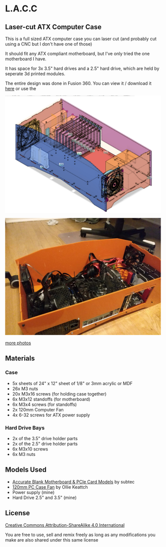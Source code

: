 # L.A.C.C

## Laser-cut ATX Computer Case

This is a full sized ATX computer case you can laser cut (and probably cut using a CNC but I don't have one of those)

It should fit any ATX compliant motherboard, but I've only tried the one motherboard I have.

It has space for 3x 3.5" hard drives and a 2.5" hard drive, which are held by seperate 3d printed modules.

The entire design was done in Fusion 360. You can view it / download it [here](https://a360.co/2EToDJn) or use the 

![render of case from fusion 360](images/render.jpg)

![actual built case](images/irl.jpg)

[more photos](https://photos.app.goo.gl/nMJByEWeSShFq6Pd6)

## Materials

### Case 
 - 5x sheets of 24" x 12" sheet of 1/8" or 3mm acrylic or MDF 
 - 26x M3 nuts
 - 20x M3x16 screws (for holding case together)
 - 6x M3x12 standoffs (for motherboard)
 - 6x M3x4 screws (for standoffs)
 - 2x 120mm Computer Fan
 - 4x 6-32 screws for ATX power supply


### Hard Drive Bays
 - 2x of the 3.5" drive holder parts
 - 2x of the 2.5" drive holder parts
 - 6x M3x10 screws
 - 6x M3 nuts

## Models Used

 - [Accurate Blank Motherboard & PCIe Card Models](https://smallformfactor.net/forum/resources/accurate-blank-motherboard-pcie-card-models.25/) by subtec
 - [120mm PC Case Fan](https://grabcad.com/library/120mm-pc-case-fan-1) by 
Ollie Keattch
 - Power supply (mine)
 - Hard Drive 2.5" and 3.5" (mine)

## License

 [Creative Commons Attribution-ShareAlike 4.0 International](https://creativecommons.org/licenses/by-sa/4.0/)

 You are free to use, sell and remix freely as long as any modifications you make are also shared under this same license